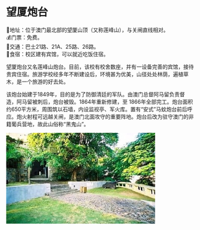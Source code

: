# 望厦炮台  
📍地址：位于澳门最北部的望厦山顶（又称莲峰山），与关闸直线相对。  
💰门票：免费。  
🚌交通：巴士21路、21A、25路、26路。  
🍴食宿：校区建有宾馆，可以就近吃饭住宿。  
  
望厦炮台又名莲峰山炮台。目前，该校有校舍数座，并有一设备完善的宾馆，接待贵宾住宿。旅游学校经多年不断建设后，环境甚为优美，山径处处林荫，遍植草木，是一个旅游的好去处。  
  
该炮台始建于1849年，目的是为了防御清廷的军队。由澳门总督阿马留负责督造，阿马留被刺后，炮台被毁。1864年重新修建，至 1866年全部完工。炮台面积约650平方米，周围筑以石墙，内设监视亭、军火库。置有“安式”马蚊炮台前后呼应。炮火射程可远越关闸，是澳门北面攻守的重要阵地。炮台后改为驻守澳门的非籍葡兵营地，故此山俗称“黑鬼山”。  
  
![](https://raw.githubusercontent.com/szqq0512/Pic/main/img/202201212152728.png)  